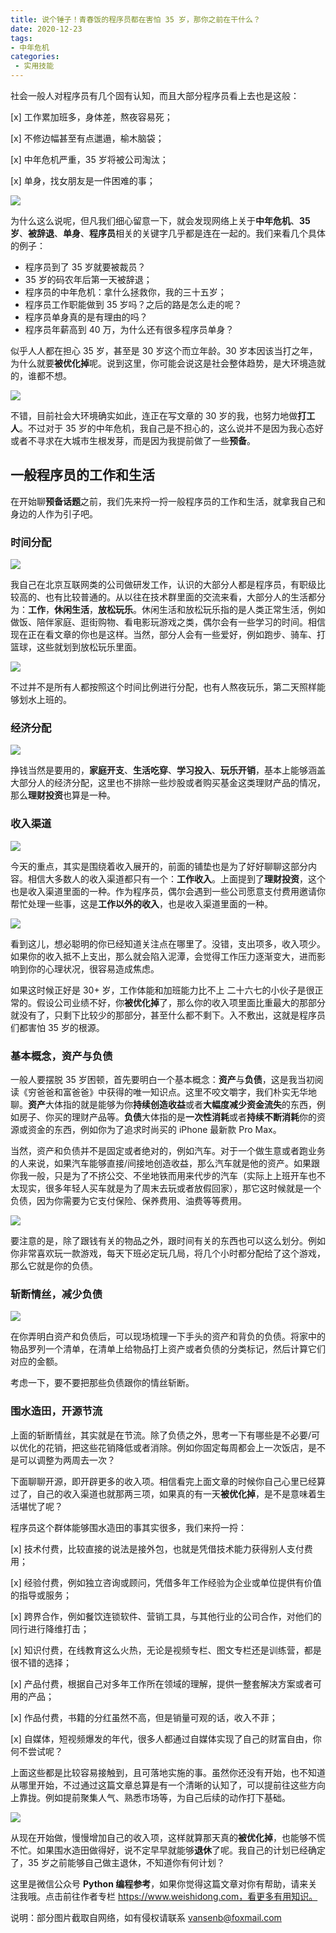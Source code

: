 ```yaml
---
title: 说个锤子！青春饭的程序员都在害怕 35 岁，那你之前在干什么？
date: 2020-12-23
tags:
- 中年危机
categories:
 - 实用技能
---
```


社会一般人对程序员有几个固有认知，而且大部分程序员看上去也是这般：

[x] 工作累加班多，身体差，熬夜容易死；

[x] 不修边幅甚至有点邋遢，榆木脑袋；

[x] 中年危机严重，35 岁将被公司淘汰；

[x] 单身，找女朋友是一件困难的事；



![](http://img.weishidong.com/Jietu20210119-221323.png)



为什么这么说呢，但凡我们细心留意一下，就会发现网络上关于**中年危机**、**35岁**、**被辞退**、**单身**、**程序员**相关的关键字几乎都是连在一起的。我们来看几个具体的例子：

- 程序员到了 35 岁就要被裁员？
- 35 岁的码农年后第一天被辞退；
- 程序员的中年危机：拿什么拯救你，我的三十五岁；
- 程序员工作职能做到 35 岁吗？之后的路是怎么走的呢？
- 程序员单身真的是有理由的吗？
- 程序员年薪高到 40 万，为什么还有很多程序员单身？

似乎人人都在担心 35 岁，甚至是 30 岁这个而立年龄。30 岁本因该当打之年，为什么就要**被优化掉**呢。说到这里，你可能会说这是社会整体趋势，是大环境造就的，谁都不想。

![](http://img.weishidong.com/Jietu20210119-221446.png)

不错，目前社会大环境确实如此，连正在写文章的 30 岁的我，也努力地做**打工人**。不过对于 35 岁的中年危机，我自己是不担心的，这么说并不是因为我心态好或者不寻求在大城市生根发芽，而是因为我提前做了一些**预备**。



## 一般程序员的工作和生活

在开始聊**预备话题**之前，我们先来捋一捋一般程序员的工作和生活，就拿我自己和身边的人作为引子吧。



### 时间分配

![](http://img.weishidong.com/Jietu20210119-210006.png)

我自己在北京互联网类的公司做研发工作，认识的大部分人都是程序员，有职级比较高的、也有比较普通的。从以往在技术群里面的交流来看，大部分人的生活都分为：**工作**，**休闲生活**，**放松玩乐**。休闲生活和放松玩乐指的是人类正常生活，例如做饭、陪伴家庭、逛街购物、看电影玩游戏之类，偶尔会有一些学习的时间。相信现在正在看文章的你也是这样。当然，部分人会有一些爱好，例如跑步、骑车、打篮球，这些就划到放松玩乐里面。

![](http://img.weishidong.com/Jietu20210119-210150.png)

不过并不是所有人都按照这个时间比例进行分配，也有人熬夜玩乐，第二天照样能够划水上班的。





### 经济分配

![](http://img.weishidong.com/Jietu20210119-211331.png?imageMogr2/auto-orient/thumbnail/!820x560)

挣钱当然是要用的，**家庭开支**、**生活吃穿**、**学习投入**、**玩乐开销**，基本上能够涵盖大部分人的经济分配，这里也不排除一些炒股或者购买基金这类理财产品的情况，那么**理财投资**也算是一种。



### 收入渠道

![](http://img.weishidong.com/Jietu20210119-211041.png?imageMogr2/auto-orient/thumbnail/!820x560)

今天的重点，其实是围绕着收入展开的，前面的铺垫也是为了好好聊聊这部分内容。相信大多数人的收入渠道都只有一个：**工作收入**。上面提到了**理财投资**，这个也是收入渠道里面的一种。作为程序员，偶尔会遇到一些公司愿意支付费用邀请你帮忙处理一些事，这是**工作以外的收入**，也是收入渠道里面的一种。

![](http://img.weishidong.com/Jietu20210120-080757.png)

看到这儿，想必聪明的你已经知道关注点在哪里了。没错，支出项多，收入项少。如果你的收入抵不上支出，那么就会陷入泥潭，会觉得工作压力逐渐变大，进而影响到你的心理状况，很容易造成焦虑。

如果这时候正好是 30+ 岁，工作体能和加班能力比不上 二十六七的小伙子是很正常的。假设公司业绩不好，你**被优化掉**了，那么你的收入项里面比重最大的那部分就没有了，只剩下比较少的那部分，甚至什么都不剩下。入不敷出，这就是程序员们都害怕 35 岁的根源。



### 基本概念，资产与负债

一般人要摆脱 35 岁困顿，首先要明白一个基本概念：**资产**与**负债**，这是我当初阅读《穷爸爸和富爸爸》中获得的唯一知识点。这里不咬文嚼字，我们朴实无华地聊。**资产**大体指的就是能够为你**持续创造收益**或者**大幅度减少资金流失**的东西，例如房子、你买的理财产品等。**负债**大体指的是**一次性消耗**或者**持续不断消耗**你的资源或资金的东西，例如你为了追求时尚买的 iPhone 最新款 Pro Max。

当然，资产和负债并不是固定或者绝对的，例如汽车。对于一个做生意或者跑业务的人来说，如果汽车能够直接/间接地创造收益，那么汽车就是他的资产。如果跟你我一般，只是为了不挤公交、不坐地铁而用来代步的汽车（实际上上班开车也不太现实，很多年轻人买车就是为了周末去玩或者放假回家），那它这时候就是一个负债，因为你需要为它支付保险、保养费用、油费等等费用。

![](http://img.weishidong.com/Jietu20210119-221819.png)

要注意的是，除了跟钱有关的物品之外，跟时间有关的东西也可以这么划分。例如你非常喜欢玩一款游戏，每天下班必定玩几局，将几个小时都分配给了这个游戏，那么它就是你的负债。



### 斩断情丝，减少负债

![](http://img.weishidong.com/Jietu20210119-221942.png?imageMogr2/auto-orient/thumbnail/!320x260)

在你弄明白资产和负债后，可以现场梳理一下手头的资产和背负的负债。将家中的物品罗列一个清单，在清单上给物品打上资产或者负债的分类标记，然后计算它们对应的金额。

考虑一下，要不要把那些负债跟你的情丝斩断。



### 围水造田，开源节流

上面的斩断情丝，其实就是在节流。除了负债之外，思考一下有哪些是不必要/可以优化的花销，把这些花销降低或者消除。例如你固定每周都会上一次饭店，是不是可以调整为两周去一次？

下面聊聊开源，即开辟更多的收入项。相信看完上面文章的时候你自己心里已经算过了，自己的收入渠道也就那两三项，如果真的有一天**被优化掉**，是不是意味着生活堪忧了呢？

程序员这个群体能够围水造田的事其实很多，我们来捋一捋：

[x] 技术付费，比较直接的说法是接外包，也就是凭借技术能力获得别人支付费用；

[x] 经验付费，例如独立咨询或顾问，凭借多年工作经验为企业或单位提供有价值的指导或服务；

[x] 跨界合作，例如餐饮连锁软件、营销工具，与其他行业的公司合作，对他们的同行进行降维打击；

[x] 知识付费，在线教育这么火热，无论是视频专栏、图文专栏还是训练营，都是很不错的选择；

[x] 产品付费，根据自己对多年工作所在领域的理解，提供一整套解决方案或者可用的产品；

[x] 作品付费，书籍的分红虽然不高，但是销量可观的话，收入不菲；

[x] 自媒体，短视频爆发的年代，很多人都通过自媒体实现了自己的财富自由，你何不尝试呢？

上面这些都是比较容易接触到，且可落地实施的事。虽然你还没有开始，也不知道从哪里开始，不过通过这篇文章总算是有一个清晰的认知了，可以提前往这些方向上靠拢。例如提前聚集人气、熟悉市场等，为自己后续的动作打下基础。

![](http://img.weishidong.com/Jietu20210119-222327.png?imageMogr2/auto-orient/thumbnail/!820x560)

从现在开始做，慢慢增加自己的收入项，这样就算那天真的**被优化掉**，也能够不慌不忙。如果围水造田做得好，说不定早早就能够**退休**了呢。我自己的计划已经确定了，35 岁之前能够自己做主退休，不知道你有何计划？



这里是微信公众号 **Python 编程参考**，如果你觉得这篇文章对你有帮助，请来关注我哦。点击前往作者专栏 https://www.weishidong.com，看更多有用知识。



说明：部分图片截取自网络，如有侵权请联系 vansenb@foxmail.com